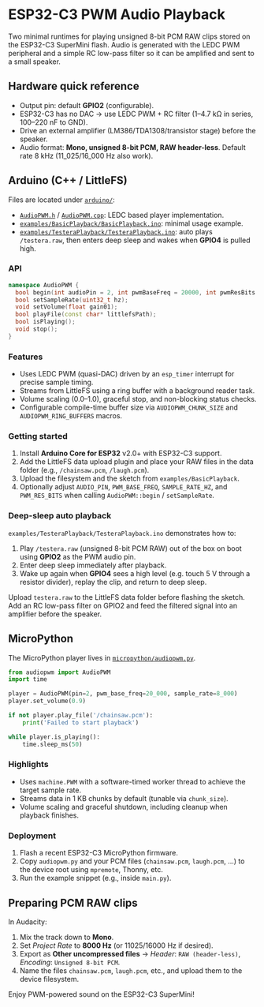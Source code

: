 # ESP32-C3 PWM Audio Playback

Two minimal runtimes for playing unsigned 8-bit PCM RAW clips stored on the ESP32-C3 SuperMini flash. Audio is generated with the LEDC PWM peripheral and a simple RC low-pass filter so it can be amplified and sent to a small speaker.

## Hardware quick reference

- Output pin: default **GPIO2** (configurable).
- ESP32-C3 has no DAC → use LEDC PWM + RC filter (1–4.7 kΩ in series, 100–220 nF to GND).
- Drive an external amplifier (LM386/TDA1308/transistor stage) before the speaker.
- Audio format: **Mono, unsigned 8-bit PCM, RAW header-less**. Default rate 8 kHz (11_025/16_000 Hz also work).

## Arduino (C++ / LittleFS)

Files are located under [`arduino/`](arduino/):

- [`AudioPWM.h`](arduino/AudioPWM.h) / [`AudioPWM.cpp`](arduino/AudioPWM.cpp): LEDC based player implementation.
- [`examples/BasicPlayback/BasicPlayback.ino`](arduino/examples/BasicPlayback/BasicPlayback.ino): minimal usage example.
- [`examples/TesteraPlayback/TesteraPlayback.ino`](arduino/examples/TesteraPlayback/TesteraPlayback.ino): auto plays `/testera.raw`,
  then enters deep sleep and wakes when **GPIO4** is pulled high.

### API

```cpp
namespace AudioPWM {
  bool begin(int audioPin = 2, int pwmBaseFreq = 20000, int pwmResBits = 8);
  bool setSampleRate(uint32_t hz);
  void setVolume(float gain01);
  bool playFile(const char* littlefsPath);
  bool isPlaying();
  void stop();
}
```

### Features

- Uses LEDC PWM (quasi-DAC) driven by an `esp_timer` interrupt for precise sample timing.
- Streams from LittleFS using a ring buffer with a background reader task.
- Volume scaling (0.0–1.0), graceful stop, and non-blocking status checks.
- Configurable compile-time buffer size via `AUDIOPWM_CHUNK_SIZE` and `AUDIOPWM_RING_BUFFERS` macros.

### Getting started

1. Install **Arduino Core for ESP32** v2.0+ with ESP32-C3 support.
2. Add the LittleFS data upload plugin and place your RAW files in the data folder (e.g., `/chainsaw.pcm`, `/laugh.pcm`).
3. Upload the filesystem and the sketch from `examples/BasicPlayback`.
4. Optionally adjust `AUDIO_PIN`, `PWM_BASE_FREQ`, `SAMPLE_RATE_HZ`, and `PWM_RES_BITS` when calling `AudioPWM::begin` / `setSampleRate`.

### Deep-sleep auto playback

`examples/TesteraPlayback/TesteraPlayback.ino` demonstrates how to:

1. Play `/testera.raw` (unsigned 8-bit PCM RAW) out of the box on boot using **GPIO2** as the PWM audio pin.
2. Enter deep sleep immediately after playback.
3. Wake up again when **GPIO4** sees a high level (e.g. touch 5 V through a resistor divider), replay the clip, and return to deep sleep.

Upload `testera.raw` to the LittleFS data folder before flashing the sketch. Add an RC low-pass filter on GPIO2 and feed the filtered signal into an amplifier before the speaker.

## MicroPython

The MicroPython player lives in [`micropython/audiopwm.py`](micropython/audiopwm.py).

```python
from audiopwm import AudioPWM
import time

player = AudioPWM(pin=2, pwm_base_freq=20_000, sample_rate=8_000)
player.set_volume(0.9)

if not player.play_file('/chainsaw.pcm'):
    print('Failed to start playback')

while player.is_playing():
    time.sleep_ms(50)
```

### Highlights

- Uses `machine.PWM` with a software-timed worker thread to achieve the target sample rate.
- Streams data in 1 KB chunks by default (tunable via `chunk_size`).
- Volume scaling and graceful shutdown, including cleanup when playback finishes.

### Deployment

1. Flash a recent ESP32-C3 MicroPython firmware.
2. Copy `audiopwm.py` and your PCM files (`chainsaw.pcm`, `laugh.pcm`, …) to the device root using `mpremote`, Thonny, etc.
3. Run the example snippet (e.g., inside `main.py`).

## Preparing PCM RAW clips

In Audacity:

1. Mix the track down to **Mono**.
2. Set *Project Rate* to **8000 Hz** (or 11025/16000 Hz if desired).
3. Export as **Other uncompressed files** → *Header*: `RAW (header-less)`, *Encoding*: `Unsigned 8-bit PCM`.
4. Name the files `chainsaw.pcm`, `laugh.pcm`, etc., and upload them to the device filesystem.

Enjoy PWM-powered sound on the ESP32-C3 SuperMini!
